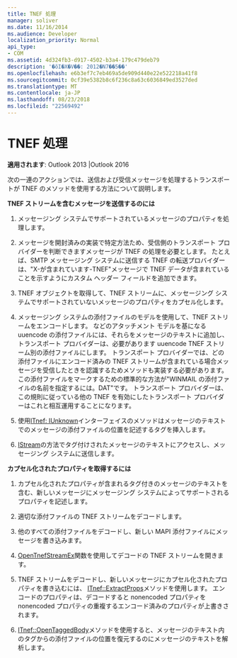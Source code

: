 ```yaml
---
title: TNEF 処理
manager: soliver
ms.date: 11/16/2014
ms.audience: Developer
localization_priority: Normal
api_type:
- COM
ms.assetid: 4d324fb3-d917-4502-b3a4-179c479deb79
description: '�ŏI�X�V��: 2012�N7��5��'
ms.openlocfilehash: e6b3ef7c7eb469a5de909d440e22e522218a41f8
ms.sourcegitcommit: 0cf39e5382b8c6f236c8a63c6036849ed3527ded
ms.translationtype: MT
ms.contentlocale: ja-JP
ms.lasthandoff: 08/23/2018
ms.locfileid: "22569492"
---
```

# <a name="tnef-processing"></a>TNEF 処理

  
  
**適用されます**: Outlook 2013 |Outlook 2016 
  
次の一連のアクションでは、送信および受信メッセージを処理するトランスポートが TNEF のメソッドを使用する方法について説明します。
  
 **TNEF ストリームを含むメッセージを送信するのには**
  
1. メッセージング システムでサポートされているメッセージのプロパティを処理します。
    
2. メッセージを開封済みの実装で特定方法ため、受信側のトランスポート プロバイダーを判断できますメッセージが TNEF の処理を必要とします。 たとえば、SMTP メッセージング システムに送信する TNEF の転送プロバイダーは、"X-が含まれています-TNEF"メッセージで TNEF データが含まれていることを示すようにカスタム ヘッダー フィールドを追加できます。
    
3. TNEF オブジェクトを取得して、TNEF ストリームに、メッセージング システムでサポートされていないメッセージのプロパティをカプセル化します。
    
4. メッセージング システムの添付ファイルのモデルを使用して、TNEF ストリームをエンコードします。 などのアタッチメント モデルを基になる uuencode の添付ファイルには、それらをメッセージのテキストに追加し、トランスポート プロバイダーは、必要があります uuencode TNEF ストリーム別の添付ファイルにします。 トランスポート プロバイダーでは、どの添付ファイルにエンコード済みの TNEF ストリームが含まれている場合メッセージを受信したときを認識するためメソッドも実装する必要があります。 この添付ファイルをマークするための標準的な方法が"WINMAIL の添付ファイルの名前を指定するには。DAT"です。 トランスポート プロバイダーは、この規則に従っている他の TNEF を有効にしたトランスポート プロバイダーはこれと相互運用することになります。
    
5. 使用[ITnef: IUnknown](itnefiunknown.md)インターフェイスのメソッドはメッセージのテキストでのメッセージの添付ファイルの位置を記述するタグを挿入します。 
    
6. [IStream](http://msdn.microsoft.com/en-us/library/aa380034%28VS.85%29.aspx)の方法でタグ付けされたメッセージのテキストにアクセスし、メッセージング システムに送信します。 
    
 **カプセル化されたプロパティを取得するには**
  
1. カプセル化されたプロパティが含まれるタグ付きのメッセージのテキストを含む、新しいメッセージにメッセージング システムによってサポートされるプロパティを記述します。
    
2. 適切な添付ファイルの TNEF ストリームをデコードします。
    
3. 他のすべての添付ファイルをデコードし、新しい MAPI 添付ファイルにメッセージを書き込みます。
    
4. [OpenTnefStreamEx](opentnefstreamex.md)関数を使用してデコードの TNEF ストリームを開きます。 
    
5. TNEF ストリームをデコードし、新しいメッセージにカプセル化されたプロパティを書き込むには、 [ITnef::ExtractProps](itnef-extractprops.md)メソッドを使用します。 エンコードのプロパティは、デコードすると nonencoded プロパティを nonencoded プロパティの重複するエンコード済みのプロパティが上書きされます。 
    
6. [ITnef::OpenTaggedBody](itnef-opentaggedbody.md)メソッドを使用すると、メッセージのテキスト内のタグからの添付ファイルの位置を復元するのにメッセージのテキストを解析します。 
    

